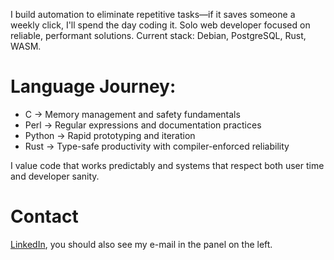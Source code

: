 I build automation to eliminate repetitive tasks—if it saves someone a weekly click, I'll spend the day coding it.
Solo web developer focused on reliable, performant solutions. Current stack: Debian, PostgreSQL, Rust, WASM.

# Language Journey:

- C → Memory management and safety fundamentals
- Perl → Regular expressions and documentation practices
- Python → Rapid prototyping and iteration
- Rust → Type-safe productivity with compiler-enforced reliability

I value code that works predictably and systems that respect both user time and developer sanity.

# Contact

[LinkedIn](https://www.linkedin.com/in/matthew-scheffel/), you should also see my e-mail in the panel on the left.
